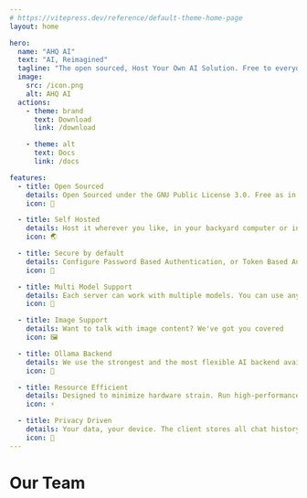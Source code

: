 ```yaml
---
# https://vitepress.dev/reference/default-theme-home-page
layout: home

hero:
  name: "AHQ AI"
  text: "AI, Reimagined"
  tagline: "The open sourced, Host Your Own AI Solution. Free to everyone, acessible to all"
  image:
    src: /icon.png
    alt: AHQ AI
  actions:
    - theme: brand
      text: Download
      link: /download

    - theme: alt
      text: Docs
      link: /docs

features:
  - title: Open Sourced
    details: Open Sourced under the GNU Public License 3.0. Free as in Freedom. AHQ Softwares is a non profit open sourced-focused institution.
    icon: 📃

  - title: Self Hosted
    details: Host it wherever you like, in your backyard computer or in a data center or even at the ISS. It works everywhere just as you like.
    icon: 🌏

  - title: Secure by default
    details: Configure Password Based Authentication, or Token Based Authentication, or No Authentication. HTTPS Supported.
    icon: 🔐

  - title: Multi Model Support
    details: Each server can work with multiple models. You can use any model available from Ollama directly.
    icon: 🤖

  - title: Image Support
    details: Want to talk with image content? We've got you covered
    icon: 🖼️

  - title: Ollama Backend
    details: We use the strongest and the most flexible AI backend available, it is Ollama, the docker of AI
    icon: 🦙

  - title: Resource Efficient
    details: Designed to minimize hardware strain. Run high-performance inference thanks to our rust backend.
    icon: ⚡️

  - title: Privacy Driven
    details: Your data, your device. The client stores all chat history — never the server (when using the official build). Share history temporarily only when you choose to connect.
    icon: 📍
---
```


<script setup>
  import { VPTeamMembers } from 'vitepress/theme';

  const members = [
    {
      avatar: 'https://avatars.githubusercontent.com/u/84524025?v=4',
      name: 'Akshanabha Chakraborty',
      title: 'Creator',
      links: [
        { icon: 'github', link: 'https://github.com/ahqsoftwares' },
        { icon: 'x', link: 'https://x.com/ahqsoftwares' }
      ]
    },
    {
      avatar: 'https://avatars.githubusercontent.com/u/92421141?v=4',
      name: 'Rohan Murudkar',
      title: 'Co-Creator',
      links: [
        { icon: 'github', link: 'https://github.com/YourJailDev' },
      ]
    },
    {
      avatar: 'https://avatars.githubusercontent.com/u/72635727?v=4',
      name: 'Robinson Arysseril',
      title: 'Lead Developer',
      links: [
        { icon: 'github', link: 'https://github.com/death7654' },
      ]
    }
  ]

</script>

<div style="margin-top: 30px;" />

# Our Team

<VPTeamMembers size="small" :members />

